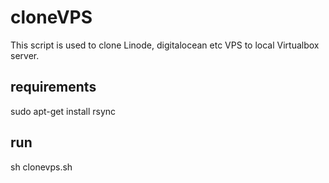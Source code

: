 # cloneVPS
This script is used to clone Linode, digitalocean etc VPS to local Virtualbox server.

## requirements
sudo apt-get install rsync

## run
sh clonevps.sh
